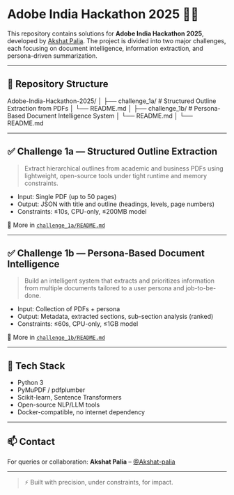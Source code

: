 # Adobe India Hackathon 2025 🧠🚀

This repository contains solutions for **Adobe India Hackathon 2025**, developed by [Akshat Palia](https://github.com/Akshat-palia). The project is divided into two major challenges, each focusing on document intelligence, information extraction, and persona-driven summarization.

---

## 📁 Repository Structure

Adobe-India-Hackathon-2025/
│
├── challenge_1a/ # Structured Outline Extraction from PDFs
│ └── README.md
│
├── challenge_1b/ # Persona-Based Document Intelligence System
│ └── README.md
│
└── README.md


---

## ✅ Challenge 1a — Structured Outline Extraction

> Extract hierarchical outlines from academic and business PDFs using lightweight, open-source tools under tight runtime and memory constraints.

- Input: Single PDF (up to 50 pages)
- Output: JSON with title and outline (headings, levels, page numbers)
- Constraints: ≤10s, CPU-only, ≤200MB model

📍 More in [`challenge_1a/README.md`](challenge_1a/README.md)

---

## ✅ Challenge 1b — Persona-Based Document Intelligence

> Build an intelligent system that extracts and prioritizes information from multiple documents tailored to a user persona and job-to-be-done.

- Input: Collection of PDFs + persona
- Output: Metadata, extracted sections, sub-section analysis (ranked)
- Constraints: ≤60s, CPU-only, ≤1GB model

📍 More in [`challenge_1b/README.md`](challenge_1b/README.md)

---

## 📌 Tech Stack

- Python 3
- PyMuPDF / pdfplumber
- Scikit-learn, Sentence Transformers
- Open-source NLP/LLM tools
- Docker-compatible, no internet dependency

---

## 📫 Contact

For queries or collaboration:
**Akshat Palia** – [@Akshat-palia](https://github.com/Akshat-palia)

---

> ⚡ Built with precision, under constraints, for impact.
